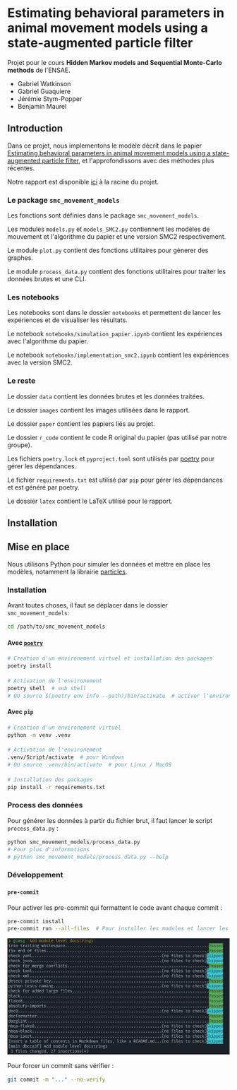 # Estimating behavioral parameters in animal movement models using a state-augmented particle filter

Projet pour le cours **Hidden Markov models and Sequential Monte-Carlo methods** de l'ENSAE.

* Gabriel Watkinson
* Gabriel Guaquiere
* Jérémie Stym-Popper
* Benjamin Maurel

## Introduction

Dans ce projet, nous implementons le modèle décrit dans le papier [Estimating behavioral parameters in animal movement models using a state-augmented particle filter](https://dalspace.library.dal.ca/bitstream/handle/10222/33464/Dowd_et_al-2011-Ecology.pdf), et l'approfondissons avec des méthodes plus récentes.

Notre rapport est disponible [ici](https://github.com/gwatkinson/smc_movement_models/blob/main/SMC_Movement_Model_Ecology.pdf) à la racine du projet.

### Le package `smc_movement_models`

Les fonctions sont définies dans le package `smc_movement_models`.

Les modules `models.py` et `models_SMC2.py` contiennent les modèles de mouvement et l'algorithme du papier et une version SMC2 respectivement.

Le module `plot.py` contient des fonctions utilitaires pour génerer des graphes.

Le module `process_data.py` contient des fonctions utilitaires pour traiter les données brutes et une CLI.

### Les notebooks

Les notebooks sont dans le dossier `notebooks` et permettent de lancer les expériences et de visualiser les résultats.

Le notebook `notebooks/simulation_papier.ipynb` contient les expériences avec l'algorithme du papier.

Le notebook `notebooks/implementation_smc2.ipynb` contient les expériences avec la version SMC2.

### Le reste

Le dossier `data` contient les données brutes et les données traitées.

Le dossier `images` contient les images utilisées dans le rapport.

Le dossier `paper` contient les papiers liés au projet.

Le dossier `r_code` contient le code R original du papier (pas utilisé par notre groupe).

Les fichiers `poetry.lock` et `pyproject.toml` sont utilisés par [poetry](https://python-poetry.org/) pour gérer les dépendances.

Le fichier `requirements.txt` est utilisé par `pip` pour gérer les dépendances et est généré par poetry.

Le dossier `latex` contient le LaTeX utilisé pour le rapport.

## Installation

## Mise en place

Nous utilisons Python pour simuler les données et mettre en place les modèles, notamment la librairie [particles](https://github.com/nchopin/particles).

### Installation

Avant toutes choses, il faut se déplacer dans le dossier `smc_movement_models`:

```bash
cd /path/to/smc_movement_models
```

#### Avec [`poetry`](https://python-poetry.org/)

```bash
# Creation d'un environement virtuel et installation des packages
poetry install

# Activation de l'environement
poetry shell  # sub shell
# OU source $(poetry env info --path)/bin/activate  # activer l'environement dans le shell actuel
```

#### Avec `pip`

```bash
# Creation d'un environement virtuel
python -m venv .venv

# Activation de l'environement
.venv/Script/activate  # pour Windows
# OU source .venv/bin/activate  # pour Linux / MacOS

# Installation des packages
pip install -r requirements.txt
```

### Process des données

Pour générer les données à partir du fichier brut, il faut lancer le script `process_data.py` :

```python
python smc_movement_models/process_data.py
# Pour plus d'informations
# python smc_movement_models/process_data.py --help
```

### Développement

#### `pre-commit`

Pour activer les pre-commit qui formattent le code avant chaque commit :

```bash
pre-commit install
pre-commit run --all-files  # Pour installer les modules et lancer les tests
```

![Exemple de pre-commit](images/pre-commit-exemple.png)

Pour forcer un commit sans vérifier :

```bash
git commit -m "..." --no-verify
```
